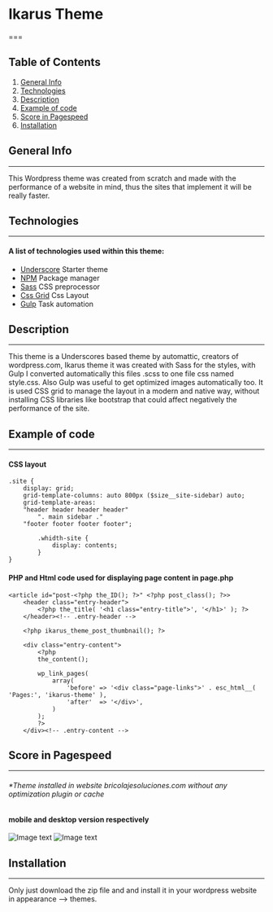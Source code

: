 # Ikarus Theme
===
## Table of Contents
1. [General Info](#general-info)
2. [Technologies](#technologies)
3. [Description](#description)
4. [Example of code](#example-of-code)
5. [Score in Pagespeed](#score-in-pagespeed)
6. [Installation](#installation)

## General Info
***
This Wordpress theme was created from scratch and made with the performance of a website in mind, thus the sites that implement it will be really faster.
## Technologies
***
#### A list of technologies used within this theme:
* [Underscore](https://underscores.me/)  Starter theme
* [NPM](https://www.npmjs.com/) Package manager
*  [Sass](https://sass-lang.com/) CSS preprocessor
*  [Css Grid](https://developer.mozilla.org/en-US/docs/Web/CSS/CSS_Grid_Layout) Css Layout  
*  [Gulp](https://cdnjs.com/libraries/jquery.caroufredsel) Task automation 

## Description 
***
This theme is a Underscores based theme by automattic, creators of wordpress.com, Ikarus theme it was created with Sass for the styles, with Gulp I converted automatically this files .scss to one file css named style.css. Also Gulp was useful to get optimized images automatically too. It is used CSS grid to manage the layout in a modern and native way, without installing CSS libraries like bootstrap that could affect negatively the performance of the site.

## Example of code
***
#### CSS layout
```
.site {
	display: grid;
	grid-template-columns: auto 800px ($size__site-sidebar) auto;
	grid-template-areas: 
	"header header header header" 
		". main sidebar ." 
	"footer footer footer footer";

		.whidth-site {
			display: contents;
		}
}
```

#### PHP and Html code used for displaying page content in page.php
```
<article id="post-<?php the_ID(); ?>" <?php post_class(); ?>>
	<header class="entry-header">
		<?php the_title( '<h1 class="entry-title">', '</h1>' ); ?>
	</header><!-- .entry-header -->

	<?php ikarus_theme_post_thumbnail(); ?>

	<div class="entry-content">
		<?php
		the_content();

		wp_link_pages(
			array(
				'before' => '<div class="page-links">' . esc_html__( 'Pages:', 'ikarus-theme' ),
				'after'  => '</div>',
			)
		);
		?>
	</div><!-- .entry-content -->
```


## Score in Pagespeed 
***
###### *Theme installed in website bricolajesoluciones.com without any optimization plugin or cache 
#### mobile and desktop version respectively 
![Image text](https://ikarus-media.com/images/score-pagespeed-mobile.png)
![Image text](https://ikarus-media.com/images/score-pagespeed.png)

## Installation
***
Only just download the zip file and and install it in your wordpress website in appearance --> themes.
